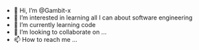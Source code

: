 - 👋 Hi, I’m @Gambit-x
- 👀 I’m interested in learning all I can about software engineering 
- 🌱 I’m currently learning code
- 💞️ I’m looking to collaborate on ...
- 📫 How to reach me ...

<!---
Gambit-x/Gambit-x is a ✨ special ✨ repository because its `README.md` (this file) appears on your GitHub profile.
You can click the Preview link to take a look at your changes.
--->
